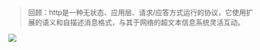 > 回顾：http是一种无状态、应用层、请求/应答方式运行的协议，它使用扩展的语义和自描述消息格式，与其于网络的超文本信息系统灵活互动。

![](https://github.com/metashops/GoFamily/blob/main/assets/image/network/OSI%26TCP%3AIP%E6%A8%A1%E5%9E%8B%E5%AF%B9%E7%85%A7.png)
